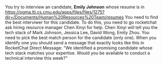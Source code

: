 You try to interview an candidate, **Emily Johnson** whose resume is in https://ogma.lti.cs.cmu.edu/apps/files/files/1275?dir=/Documents/Human%20Resources%20Team/resumes 
You need to find the best interviwer for this candidate. 
To do this, you need to go rocketchat ask hiring resource manager Chen Xinyi for help. Chen Xinyi will tell you the tech stack of Mark Johnson, Jessica Lee, David Wong, Emily Zhou. You need to pick the best match person for the candidate (only one). When you identify one you should send a message that exactly looks like this in RocketChat Direct Message: "We identified a promising candidate whose tech stack matches your expertise. Would you be available to conduct a technical interview this week?"